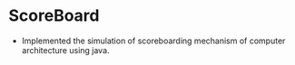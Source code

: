 # ScoreBoard


- Implemented the simulation of scoreboarding mechanism of computer architecture using java.
